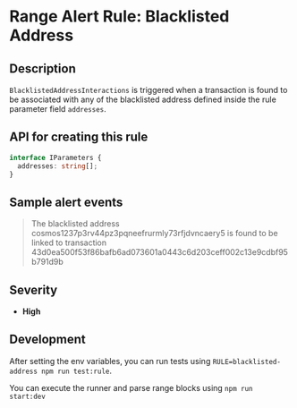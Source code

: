 # Range Alert Rule: Blacklisted Address

## Description

`BlacklistedAddressInteractions` is triggered when a transaction is found to be associated with any of the blacklisted address defined inside the rule parameter field `addresses`.

## API for creating this rule

```typescript
interface IParameters {
  addresses: string[];
}
```

## Sample alert events

> The blacklisted address cosmos1237p3rv44pz3pqneefrurmly73rfjdvncaery5 is found to be linked to transaction 43d0ea500f53f86bafb6ad073601a0443c6d203ceff002c13e9cdbf95b791d9b

## Severity

- **High**

## Development

After setting the env variables, you can run tests using `RULE=blacklisted-address npm run test:rule`.

You can execute the runner and parse range blocks using `npm run start:dev`
